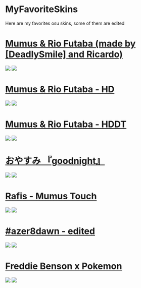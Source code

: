 # MyFavoriteSkins
Here are my favorites osu skins, some of them are edited

# [Mumus & Rio Futaba (made by [DeadlySmile] and Ricardo)](https://download848.mediafire.com/f24kdn2yq0pg/3arie7zffgg0iyd/-++++++%23+Mumus+%26+Rio+Futaba.osk)
![](https://imgur.com/fDIit0M.png)
![](https://imgur.com/8cYSudp.png)


# [Mumus & Rio Futaba - HD](https://download1595.mediafire.com/1vej2amkxxcg/85zdvldcft4i8bd/-++++++%23+Mumus+%26+Rio+Futaba+-+HD.osk)
![](https://imgur.com/56WPuhO.png)
![](https://imgur.com/FvTwIm5.png)


# [Mumus & Rio Futaba - HDDT](https://download1075.mediafire.com/agh8zdkm4lgg/w916ex5i7m91z65/-++++++%23+Mumus+%26+Rio+Futaba+-+HDDT.osk)
![](https://imgur.com/7uWRNVs.png)
![](https://imgur.com/u5SxOlf.png)


# [おやすみ 『goodnight』](https://s.put.re/MAQa65Dk.osk)
![](https://i.imgur.com/1zMFAKV.png) 
![](https://i.imgur.com/qzLtRDs.png) 


# [Rafis - Mumus Touch](https://mumus.s-ul.eu/aB6UKwSx)
![](https://i.imgur.com/6bxTqKv.png)
![](https://i.imgur.com/S15Ne2B.png)


# [#azer8dawn - edited](https://mumus.s-ul.eu/bN8Ww0j1)
![](https://i.imgur.com/GnUOOHu.png)
![](https://i.imgur.com/7fnYMfD.png)


# [Freddie Benson x Pokemon](https://s.put.re/wFr16d2J.osk)
![](https://i.imgur.com/1B9JKUZ.png) 
![](https://i.imgur.com/dyVebmU.png) 
